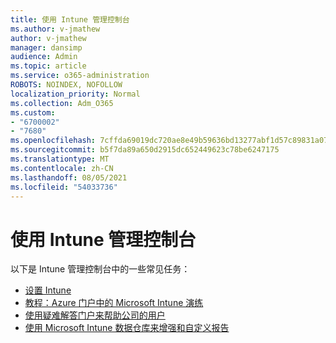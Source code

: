 ```yaml
---
title: 使用 Intune 管理控制台
ms.author: v-jmathew
author: v-jmathew
manager: dansimp
audience: Admin
ms.topic: article
ms.service: o365-administration
ROBOTS: NOINDEX, NOFOLLOW
localization_priority: Normal
ms.collection: Adm_O365
ms.custom:
- "6700002"
- "7680"
ms.openlocfilehash: 7cffda69019dc720ae8e49b59636bd13277abf1d57c89831a077f4d66b4586a3
ms.sourcegitcommit: b5f7da89a650d2915dc652449623c78be6247175
ms.translationtype: MT
ms.contentlocale: zh-CN
ms.lasthandoff: 08/05/2021
ms.locfileid: "54033736"
---
```

# <a name="using-intune-admin-console"></a>使用 Intune 管理控制台

以下是 Intune 管理控制台中的一些常见任务：

- [设置 Intune](https://docs.microsoft.com/mem/intune/fundamentals/setup-steps)
- [教程：Azure 门户中的 Microsoft Intune 演练](https://docs.microsoft.com/mem/intune/fundamentals/tutorial-walkthrough-intune-portal)
- [使用疑难解答门户来帮助公司的用户](https://docs.microsoft.com/mem/intune/fundamentals/help-desk-operators)
- [使用 Microsoft Intune 数据仓库来增强和自定义报告](https://docs.microsoft.com/mem/intune/developer/reports-nav-create-intune-reports)
